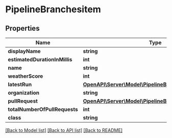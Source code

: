 # PipelineBranchesitem

## Properties
Name | Type | Description | Notes
------------ | ------------- | ------------- | -------------
**displayName** | **string** |  | [optional] 
**estimatedDurationInMillis** | **int** |  | [optional] 
**name** | **string** |  | [optional] 
**weatherScore** | **int** |  | [optional] 
**latestRun** | [**OpenAPI\Server\Model\PipelineBranchesitemlatestRun**](PipelineBranchesitemlatestRun.md) |  | [optional] 
**organization** | **string** |  | [optional] 
**pullRequest** | [**OpenAPI\Server\Model\PipelineBranchesitempullRequest**](PipelineBranchesitempullRequest.md) |  | [optional] 
**totalNumberOfPullRequests** | **int** |  | [optional] 
**class** | **string** |  | [optional] 

[[Back to Model list]](../README.md#documentation-for-models) [[Back to API list]](../README.md#documentation-for-api-endpoints) [[Back to README]](../README.md)


